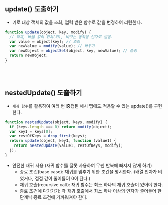 ## update() 도출하기

- 키로 대상 객체의 값을 조회, 입력 받은 함수로 값을 변경하여 리턴한다.

```javascript
function update(object, key, modify) {
  // 객체, 바꿀 값의 위치(키), 바꾸는 동작을 인자로 받음.
  var value = object[key]; // 조회
  var newValue = modify(value); // 바꾸기
  var newObject = objectSet(object, key, newValue); // 설정
  return newObject;
}
```

<br />
<br />

## nestedUpdate() 도출하기

- `재귀 함수`를 활용하여 여러 번 중첩된 해시 맵에도 적용할 수 있는 update()를 구현한다.

```javascript
function nestedUpdate(object, keys, modify) {
  if (keys.length === 0) return modify(object);
  var key1 = keys[0];
  var restOfKeys = drop_first(keys);
  return update(object, key1, function (value1) {
    return nestedUpdate(value1, restOfKeys, modify);
  });
}
```

- 안전한 재귀 사용 (재귀 함수를 잘못 사용하여 무한 반복에 빠지지 않게 하기)
  - 종료 조건(base case): 재귀를 멈추기 위한 조건을 명시한다. (배열 인자가 비었거나, 점점 값이 줄어들어 0이 된다.)
  - 재귀 호출(recursive call): 재귀 함수는 최소 하나의 재귀 호출이 있어야 한다.
  - 종료 조건에 다가가기: 각 재귀 호출에서 최소 하나 이상의 인자가 줄어들어 한 단계씩 종료 조건에 가까워져야 한다.
